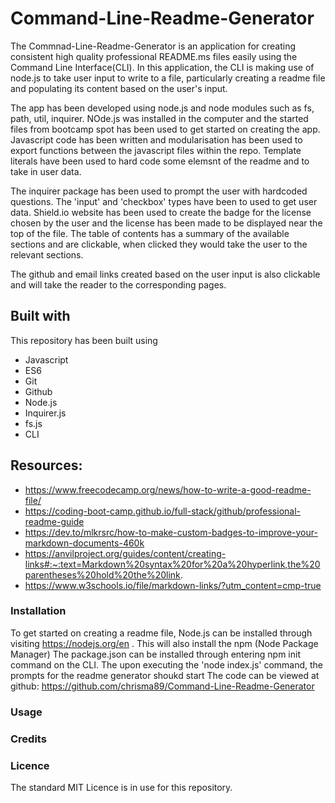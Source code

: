 # Command-Line-Readme-Generator
The Commnad-Line-Readme-Generator is an application for creating consistent high quality professional README.ms files easily using the Command Line Interface(CLI). In this application, the CLI is making use of node.js to take user input to write to a file, particularly creating a readme file and populating its content based on the user's input. 

The app has been developed using node.js and node modules such as fs, path, util, inquirer. NOde.js was installed in the computer and the started files from bootcamp spot has been used to get started on creating the app. Javascript code has been written and modularisation has been used to export functions between the javascript files within the repo. Template literals have been used to hard code some elemsnt of the readme and to take in user data.

The inquirer package has been used to prompt the user with hardcoded questions. The 'input' and 'checkbox' types have been to used to get user data. Shield.io website has been used to create the badge for the license chosen by the user and the license has been made to be displayed near the top of the file. The table of contents has a summary of the available sections and are clickable, when clicked they would take the user to the relevant sections.

The github and email links created based on the user input is also clickable and will take the reader to the corresponding pages.


## Built with

This repository has been built using

- Javascript
- ES6
- Git
- Github
- Node.js
- Inquirer.js
- fs.js
- CLI



## Resources:
- https://www.freecodecamp.org/news/how-to-write-a-good-readme-file/
- https://coding-boot-camp.github.io/full-stack/github/professional-readme-guide
- https://dev.to/mlkrsrc/how-to-make-custom-badges-to-improve-your-markdown-documents-460k
- https://anvilproject.org/guides/content/creating-links#:~:text=Markdown%20syntax%20for%20a%20hyperlink,the%20parentheses%20hold%20the%20link.
- https://www.w3schools.io/file/markdown-links/?utm_content=cmp-true

### Installation

To get started on creating a readme file, Node.js can be installed through visiting https://nodejs.org/en . This will also install the npm (Node Package Manager)
The package.json can be installed through entering npm init command on the CLI.
The upon executing the 'node index.js' command, the prompts for the readme generator shoukd start
The code can be viewed at github: https://github.com/chrisma89/Command-Line-Readme-Generator

### Usage

### Credits



### Licence

The standard MIT Licence is in use for this repository.